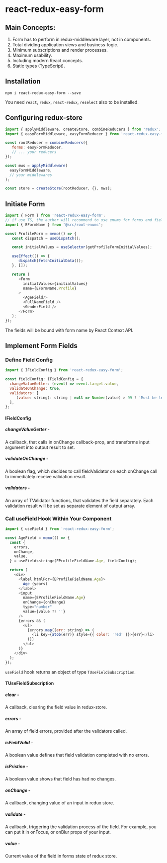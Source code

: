 # react-redux-easy-form

## Main Concepts:
1. Form has to perform in redux-middleware layer, not in components.
2. Total dividing application views and business-logic.
3. Minimum subscriptions and render processes.
4. Maximum usability.
5. Including modern React concepts.
6. Static types (TypeScript).

## Installation
`npm i react-redux-easy-form --save`

You need `react`, `redux`, `react-redux`, `reselect` also to be installed.

## Configuring redux-store

```javascript
import { applyMiddleware, createStore, combineReducers } from 'redux';
import { easyFormMiddleware, easyFormReducer } from 'react-redux-easy-form';

const rootReducer = combineReducers({
   forms: easyFormReducer,
   // ... your reducers
});

const mws = applyMiddleware(
  easyFormMiddleware,
  // your middlewares
);

const store = createStore(rootReducer, {}, mws);
```
## Initiate Form

```javascript
import { Form } from 'react-redux-easy-form';
// if use TS, the author will recommend to use enums for forms and fields naming
import { EFormName } from '@src/root-enums';

const ProfileForm = memo(() => {
   const dispatch = useDispatch();

   const initialValues = useSelector(getProfileFormInitialValues);

   useEffect(() => {
      dispatch(fetchInitialData());
   }, []);

   return (
      <Form
        initialValues={initialValues}      
        name={EFormName.Profile}
      >
        <AgeField/>
        <FullNameField />
        <GenderField />
      </Form>
   );
});
```
The fields will be bound with form name by React Context API.

## Implement Form Fields
### Define Field Config
```javascript
import { IFieldConfig } from 'react-redux-easy-form';

const fieldConfig: IFieldConfig = {
  changeValueGetter: (event) => event.target.value,
  validateOnChange: true,
  validators: [
     (value: string): string | null => Number(value) > 99 ? 'Must be less than 100' : null,
  ],
};
```

#### IFieldConfig
##### changeValueGetter -
A callback, that calls in onChange callback-prop, and transforms input argument into output result to set.
##### validateOnChange -
A boolean flag, which decides to call fieldValidator on each onChange call to immediately receive validation result.
##### validators -
An array of TValidator functions, that validates the field separately. Each validation result will be set as separate element of output array.

### Call useField Hook Within Your Component
```javascript
import { useField } from 'react-redux-easy-form';

const AgeField = memo(() => {
  const {
    errors,
    onChange,
    value,
  } = useField<string>(EProfileFieldName.Age, fieldConfig);

  return (
    <div>
      <label htmlFor={EProfileFieldName.Age}>
        Age (years)
      </label>
      <input
        name={EProfileFieldName.Age}
        onChange={onChange}
        type="number"
        value={value ?? ''}
      />
      {errors && (
        <ul>
          {errors.map((err: string) => (
            <li key={atob(err)} style={{ color: 'red' }}>{err}</li>
          ))}
        </ul>
      )}
    </div>
  );
});
```
`useField` hook returns an object of type `TUseFieldSubscription`.

#### TUseFieldSubscription
##### clear -
A callback, clearing the field value in redux-store.
##### errors -
An array of field errors, provided after the validators called.
##### isFieldValid -
A boolean value defines that field validation completed with no errors.
##### isPristine -
A boolean value shows that field has had no changes.
##### onChange -
A callback, changing value of an input in redux store.
##### validate -
A callback, triggering the validation process of the field. For example, you can put it in onFocus, or onBlur props of your input.
##### value -
Current value of the field in forms state of redux store.
